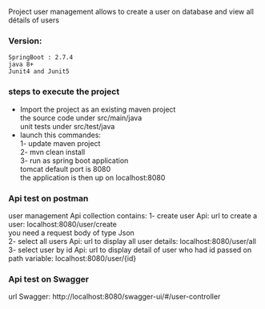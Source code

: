 Project user management allows to create a user on database and view all détails of users
### Version:
    SpringBoot : 2.7.4  
    java 8+
    Junit4 and Junit5
### steps to execute the project
* Import the project as an existing maven project  
    the source code under src/main/java    
    unit tests under src/test/java   
* launch this commandes:   
   1- update maven project  
   2- mvn clean install   
   3- run as spring boot application   
tomcat default port is 8080  
the application is then up on localhost:8080  
### Api test on postman 
user management Api collection contains:
1- create user Api: url to create a user:
   localhost:8080/user/create  
   you need a request body of type Json  
2- select all users Api: url to display all user details:
   localhost:8080/user/all  
3- select user by id Api: url to display detail of user who had id passed on path variable:
   localhost:8080/user/{id}
### Api test on Swagger 
url Swagger: http://localhost:8080/swagger-ui/#/user-controller
